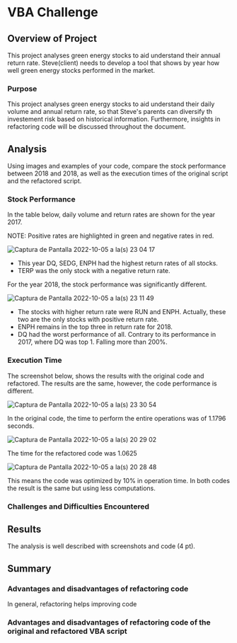 # VBA Challenge

## Overview of Project

This project analyses green energy stocks to aid understand their annual return rate. Steve(client) needs to develop a tool that shows by year how well green energy stocks performed in the market.


### Purpose
This project analyses green energy stocks to aid understand their daily volume and annual return rate, so that Steve's parents can diversify th investement risk based on historical information. Furthermore, insights in refactoring code will be discussed throughout the document.


## Analysis 

Using images and examples of your code, compare the stock performance between 2018 and 2018, as well as the execution times of the original script and the refactored script.

### Stock Performance

In the table below, daily volume and return rates are shown for the year 2017.

NOTE: Positive rates are highlighted in green and negative rates in red. 

![Captura de Pantalla 2022-10-05 a la(s) 23 04 17](https://user-images.githubusercontent.com/114015620/194211499-38821e26-e309-4239-b6c0-341345dfe063.png)

  - This year DQ, SEDG, ENPH had the highest return rates of all stocks. 
  - TERP was the only stock with a negative return rate. 

For the year 2018, the stock performance was significantly different. 

![Captura de Pantalla 2022-10-05 a la(s) 23 11 49](https://user-images.githubusercontent.com/114015620/194212241-067f3dfb-152c-4a2a-9216-3c4e8ae1b242.png)

  - The stocks with higher return rate were RUN and ENPH. Actually, these two are the only stocks with positive return rate.
  - ENPH remains in the top three in return rate for 2018.
  - DQ had the worst performance of all. Contrary to its performance in 2017, where DQ was top 1. Falling more than 200%.

### Execution Time

The screenshot below, shows the results with the original code and refactored. The results are the same, however, the code performance is different.

![Captura de Pantalla 2022-10-05 a la(s) 23 30 54](https://user-images.githubusercontent.com/114015620/194214419-6c1676f2-362c-404e-a98b-a4ba88db4064.png)

In the original code, the time to perform the entire operations was of 1.1796 seconds. 

![Captura de Pantalla 2022-10-05 a la(s) 20 29 02](https://user-images.githubusercontent.com/114015620/194213221-f5ceea3b-2ead-42dd-a9e9-f64001f83714.png)

The time for the refactored code was 1.0625

![Captura de Pantalla 2022-10-05 a la(s) 20 28 48](https://user-images.githubusercontent.com/114015620/194213270-92f63a66-4159-493f-830f-2a06f1f0bcb6.png)

This means the code was optimized by 10% in operation time. In both codes the result is the same but using less computations.


### Challenges and Difficulties Encountered

## Results
The analysis is well described with screenshots and code (4 pt).

## Summary
### Advantages and disadvantages of refactoring code

In general, refactoring helps improving code 


### Advantages and disadvantages of refactoring code of the original and refactored VBA script

